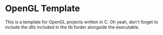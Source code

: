 <h1>OpenGL Template</h1>
This is a template for OpenGL projects written in C.
Oh yeah, don't forget to include the dlls included in the lib forder alongside the executable.
